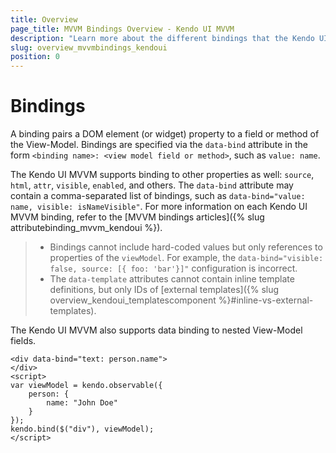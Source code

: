 ```yaml
---
title: Overview
page_title: MVVM Bindings Overview - Kendo UI MVVM
description: "Learn more about the different bindings that the Kendo UI for jQuery MVVM provides."
slug: overview_mvvmbindings_kendoui
position: 0
---
```


# Bindings

A binding pairs a DOM element (or widget) property to a field or method of the View-Model. Bindings are specified via the `data-bind` attribute in the form `<binding name>: <view model field or method>`, such as `value: name`.

The Kendo UI MVVM supports binding to other properties as well: `source`, `html`, `attr`, `visible`, `enabled`, and others. The `data-bind` attribute may contain a comma-separated list of bindings, such as `data-bind="value: name, visible: isNameVisible"`. For more information on each Kendo UI MVVM binding, refer to the [MVVM bindings articles]({% slug attributebinding_mvvm_kendoui %}).

> * Bindings cannot include hard-coded values but only references to properties of the `viewModel`. For example, the `data-bind="visible: false, source: [{ foo: 'bar'}]"` configuration is incorrect.
> * The `data-template` attributes cannot contain inline template definitions, but only IDs of [external templates]({% slug overview_kendoui_templatescomponent %}#inline-vs-external-templates).

The Kendo UI MVVM also supports data binding to nested View-Model fields.

    <div data-bind="text: person.name">
    </div>
    <script>
    var viewModel = kendo.observable({
        person: {
            name: "John Doe"
        }
    });
    kendo.bind($("div"), viewModel);
    </script>